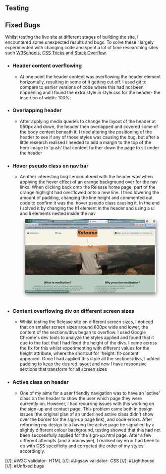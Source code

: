 ## Testing

## Fixed Bugs

Whilst testing the live site at different stages of building the site, I encountered some unexpected results and bugs. To solve these I largely experimented with changing code and spent a lot of time researching sites such [W3Schools](https://www.w3schools.com/html/), [CSS Tricks](https://css-tricks.com/snippets/css/a-guide-to-flexbox/) and [Stack Overflow](https://stackoverflow.com/).

- ### Header content overflowing
    - At one point the header content was overflowing the header element horizontally, resulting in some of it getting cut off. I used git to compare to earlier versions of code where this had not been happening and I found the extra style in style.css for the header- the insertion of width: 100%;

- ### Overlapping header 
    - After applying media queries to change the layout of the header at 950px and down, the header then overlapped and covered some of the body content beneath it. I tried altering the positioning of the header to see if any of those styles was causing the bug, but after a little research realised I needed to add a margin to the top of the hero image to 'push' that content further down the page to sit under the header

- ### Hover pseudo class on nav bar
    - Another interesting bug I encountered with the header was when applying the hover effect of an orange background over for the nav links. When clicking back onto the Release home page, part of the orange highlight had overflowed onto a new line. I tried lowering the amount of padding, changing the line height and commented out code to confirm it was the :hover pseudo class causing it. In the end I solved it by changing the h1 element in the header and using a ul and li elements nested inside the nav
![screenshot showing nav hover fault on header](docs-images/nav-hover.png)

- ### Content overflowing div on different screen sizes
    - Whilst testing the Release site on different screen sizes, I noticed that on smaller screen sizes around 800px wide and lower, the content of the sections/divs began to overflow. I used Google Chrome's dev tools to analyze the styles applied and found that it due to the fact that I had fixed the height of the divs. I came across the fix for this whilst experimenting with different values for the height attribute, where the shortcut for 'height: fit-content' appeared. Once I had applied this style all the sections/divs, I added padding to keep the desired layout and now I have responsive sections that transform for all screen sizes

- ### Active class on header
    - One of my aims for a user friendly navigation was to have an 'active' class on the header to show the user which page they were currently on. However, I had recurring issues with this working on the sign-up and contact page. This problem came both in design issues (the original plan of an underlined active class didn't show over the border for the sign-up page link), and code errors. After reforming my design to a having the active page be signalled by a slightly different colour background, testing showed that this had not been successfully applied for the sign-up.html page. After a few different attempts (and a brainwave), I realised my error had been to do with CSS specificity and corrected the order of my styles accordingly.


[//]: #W3C validator- HTML
[//]: #Jigsaw validator- CSS
[//]: #Lighthouse
[//]: #Unfixed bugs